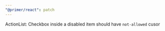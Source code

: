 ```yaml
---
"@primer/react": patch
---
```


ActionList: Checkbox inside a disabled item should have `not-allowed` cusor

<!-- Changed components: ActionList -->
